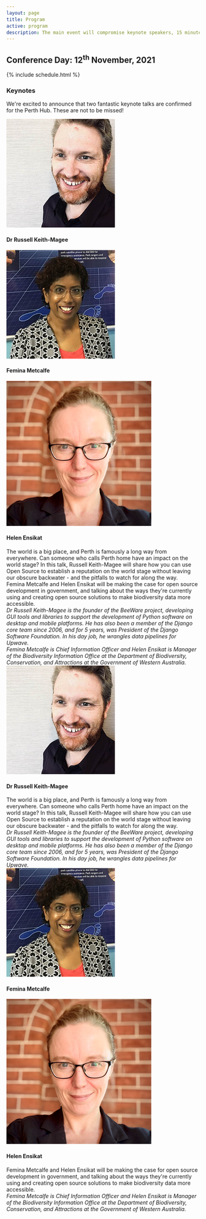 ```yaml
---
layout: page
title: Program
active: program
description: The main event will compromise keynote speakers, 15 minute presentations, and lightning talks.
---
```


<!-- **We're working on the program details right now. Stay tuned!** -->

##  Conference Day: 12<sup>th</sup> November, 2021

{% include schedule.html %}
<!-- The main event will comprise:
* regional keynote speakers streamed to hubs across Oceania
* local keynote speakers
* 15 minute presentations
* 5 minute lightning talks

Of course, there will be ample time to enjoy refreshments and mingle with fellow geo-minded people throughout the day. -->

### Keynotes

We're excited to announce that two fantastic keynote talks are confirmed for the Perth Hub. These are not to be missed!

<!-- show on desktop devices -->
<div class="hide-on-small">
<div class="keynote-flex-container">
    <div class="keynote-flex-item-left">
        <img src="/assets/img/keynotes/russell_keith-magee.jpg" class="keynote-img" alt="russel-keith-magee">
        <h4>Dr Russell Keith-Magee</h4>
    </div>
    <div class="keynote-flex-item-right">
        <div class="keynote-flex-inner-container">
            <div class="keynote-flex-item-left">
            <img src="/assets/img/keynotes/femina_metcalfe.jpg" class="keynote-img" alt="femina-metcalfe">
            <h4>Femina Metcalfe</h4>
            </div>
            <div class="keynote-flex-item-right">
            <img src="/assets/img/keynotes/helen_ensikat.png" class="keynote-img" alt="helen-ensikat">
            <h4>Helen Ensikat</h4>
            </div>
        </div>
    </div>
</div>

<div class="keynote-flex-container">
    <div class="keynote-flex-item-left">
        <div>
        The world is a big place, and Perth is famously a long way from everywhere. Can someone who calls Perth home have an impact on the world stage? In this talk, Russell Keith-Magee will share how you can use Open Source to establish a reputation on the world stage without leaving our obscure backwater - and the pitfalls to watch for along the way.
        </div>
    </div>
    <div class="keynote-flex-item-right">
        <div>
        Femina Metcalfe and Helen Ensikat will be making the case for open source development in government, and talking about the ways they're currently using and creating open source solutions to make biodiversity data more accessible.
        </div>
    </div>
</div>

<div class="keynote-flex-container">
    <div class="keynote-flex-item-left">
        <div>
        <em>
        Dr Russell Keith-Magee is the founder of the BeeWare project, developing GUI tools and libraries to support the development of Python software on desktop and mobile platforms. He has also been a member of the Django core team since 2006, and for 5 years, was President of the Django Software Foundation. In his day job, he wrangles data pipelines for Upwave.
        </em>
        </div>
    </div>
    <div class="keynote-flex-item-right">
        <div>
        <em>
        Femina Metcalfe is Chief Information Officer and Helen Ensikat is Manager of the Biodiversity Information Office at the Department of Biodiversity, Conservation, and Attractions at the Government of Western Australia.
        </em>
        </div>
    </div>
</div>
</div>

<!-- show on mobile devices -->
<div class="show-on-small">
<div class="keynote-flex-container-mobile">
    <div class="keynote-flex-item-left">
        <img src="/assets/img/keynotes/russell_keith-magee.jpg" class="keynote-img" alt="russel-keith-magee">
            <h4>Dr Russell Keith-Magee</h4>
            <div>
            The world is a big place, and Perth is famously a long way from everywhere. Can someone who calls Perth home have an impact on the world stage? In this talk, Russell Keith-Magee will share how you can use Open Source to establish a reputation on the world stage without leaving our obscure backwater - and the pitfalls to watch for along the way.
            </div>
            <div>
                <em>
                Dr Russell Keith-Magee is the founder of the BeeWare project, developing GUI tools and libraries to support the development of Python software on desktop and mobile platforms. He has also been a member of the Django core team since 2006, and for 5 years, was President of the Django Software Foundation. In his day job, he wrangles data pipelines for Upwave.
                </em>
            </div>
    </div>
    <div class="keynote-flex-item-right">
        <div class="keynote-flex-inner-container-mobile">
            <div class="keynote-flex-item-left">
                <img src="/assets/img/keynotes/femina_metcalfe.jpg" class="keynote-img" alt="femina-metcalfe">
                <h4>Femina Metcalfe</h4>
            </div>
            <div class="keynote-flex-item-right">
                <img src="/assets/img/keynotes/helen_ensikat.png" class="keynote-img" alt="helen-ensikat">
                <h4>Helen Ensikat</h4>
            </div>
        </div>
            <div>
            Femina Metcalfe and Helen Ensikat will be making the case for open source development in government, and talking about the ways they're currently using and creating open source solutions to make biodiversity data more accessible.
            </div>
            <div>
                <em>
                Femina Metcalfe is Chief Information Officer and Helen Ensikat is Manager of the Biodiversity Information Office at the Department of Biodiversity, Conservation, and Attractions at the Government of Western Australia.
                </em>
            </div>
    </div>
</div>
</div>


<!-- ## Workshop Day: 13<sup>th</sup> November

We're aiming to run workshops at The University of Western Australia's campus on the 13<sup>th</sup> November. Stay tuned for details! -->

<!-- To make this happen, we're looking for instructors to contribute workshops. If you've got a skill to share and would like to run a workshop please [submit your workshop proposal](https://docs.google.com/forms/d/e/1FAIpQLSd5mfXhxbSUP_yJ68OQmgXSV6DRRHwQfaEb_Y96U3Z5OrnpUw/viewform?usp=sf_link) or <a href="mailto:perth-hub@foss4g-oceania.org?subject=workshops">get in touch</a> for further details. -->




<!--
## Schedule

Coming soon

## Program
-->
